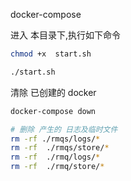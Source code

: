 

docker-compose 

进入 本目录下,执行如下命令
```bash
chmod +x  start.sh

./start.sh
```

清除 已创建的 docker
```bash
docker-compose down

# 删除 产生的 日志及临时文件
rm -rf ./rmqs/logs/*
rm -rf  ./rmqs/store/*
rm -rf  ./rmq/logs/*
rm -rf  ./rmq/store/*
```